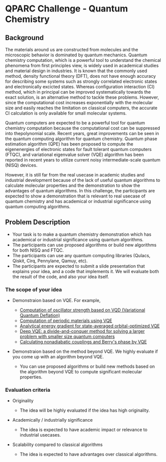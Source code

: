 # QPARC Challenge - Quantum Chemistry

## Background
The materials around us are constructed from molecules and the microscopic behavior is dominated by quantum mechanics.
Quantum chemistry computation, which is a powerful tool to understand the chemical phenomena from first principles view, is widely used in academical studies and material design in industries.
It is known that the commonly used method, density functional theory (DFT), does not have enough accuracy for describing some systems such as strongly correlated electronic states and electronically excicted states. 
Whereas configuration interaction (CI) method, which in principal can be improved systematically towards the exact solution, is an alternative method to tackle these problems. 
However, since the computational cost increases exponentially with the molecular size and easily reaches the limitation on classical computers, the accurate CI calculation is only available for small molecular systems.

Quantum computers are expected to be a powerful tool for quantum chemistry computation because the computational cost can be suppressed into thepolynomial scale.
Recent years, great improvements can be seen in the quantum computing algorithm for quantum chemistry. 
Quantum phase estimation algorithm (QPE) has been proposed to compute the eigenenergies of electronic states for fault tolerant quantum computers (FTQC), and variational eigenvalue solver (VQE) algorithm has been reported in recent years to utilize current noisy intermediate-scale quantum (NISQ) devices.

However, it is still far from the real usecase in academic studies and industrial development because of the lack of useful quantum algorithms to calculate molecular properties and the demonstration to show the advantages of quantum algorithms. 
In this challenge, the participants are expected to show a demonstration that is relevant to real usecase of quantum chemistry and has academical or industrial significance using quantum computing algorithms.

## Problem Description
- Your task is to make a quantum chemistry demonstration which has academical or industrial significance using quantum algorithms. 
- The participants can use proposed algorithms or build new algorithms for both NISQ and FTQC.
- The participants can use any quantum computing libraries (Qulacs, Qiskit, Cirq, Pennylane, Qamuy, etc).
- The participants are expected to submit a slide presentation that explains your idea, and a code that implements it. We will evaluate both the result of the code, and also your idea itself.

### The scope of your idea
- Demonstraion based on VQE. For example,
    - [Computation of oscillator strength based on VQD (Variational Quantum Deflation)](https://arxiv.org/abs/2002.11724)
    - [Computation of periodic materials using VQE](https://arxiv.org/abs/2008.09492) 
    - [Analytical energy gradient for state-averaged orbital-optimized VQE](https://arxiv.org/abs/2107.12705)
    - [Deep VQE: a divide-and-conquer method for solving a larger problem with smaller size quantum computers](https://arxiv.org/abs/2007.10917)
    - [Calculating nonadiabatic couplings and Berry's phase by VQE](https://arxiv.org/abs/2003.01706)
    
- Demonstraion based on the method beyond VQE. We highly evaluate if you come up with an algorithm beyond VQE.
    - You can use proposed algorithms or build new methods based on the algorithm beyond VQE to compute significant molecular properties.

### Evaluation criteria
- Originality
    - The idea will be highly evaluated if the idea has high originality.

- Academically / industrially significance
    - The idea is expected to have academic impact or relevance to industrial usecases.

- Scalability compared to classical algorithms
    - The idea is expected to have advantages over classical algorithms.
